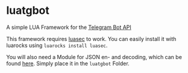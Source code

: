 # luatgbot
A simple LUA Framework for the [Telegram Bot API](https://https://core.telegram.org/bots/api)


This framework requires [luasec](https://github.com/brunoos/luasec) to work.
You can easily install it with luarocks using `luarocks install luasec`.


You will also need a Module for JSON en- and decoding, which can be found [here](http://regex.info/code/JSON.lua).
Simply place it in the `luatgbot` Folder.
